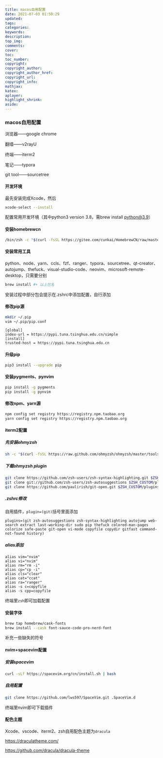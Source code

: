 ```yaml
---
title: macos自用配置
date: 2021-07-03 01:50:29
updated:
tags:
categories:
keywords:
description:
top_img:
comments:
cover:
toc:
toc_number:
copyright:
copyright_author:
copyright_author_href:
copyright_url:
copyright_info:
mathjax:
katex:
aplayer:
highlight_shrink:
aside:
---
```


### macos自用配置

浏览器——google chrome

翻墙——v2rayU

终端——iterm2

笔记——typora

git tool——sourcetree



#### 开发环境

最先安装完成Xcode，然后

```sh
xcode-select --install
```

配置常用开发环境（其中python3 version 3.8，需brew install python@3.9）



#### 安装homebrewcn

```sh
/bin/zsh -c "$(curl -fsSL https://gitee.com/cunkai/HomebrewCN/raw/master/Homebrew.sh)"
```



#### 安装常用工具

python、node、yarn、ccls、fzf、ranger、typora、sourcetree、qt-creator、autojump、thefuck、visual-studio-code、neovim、microsoft-remote-desktop，只需要分别

```sh
brew install #+ 以上包名
```

安装过程中部分包会提示在.zshrc中添加配置，自行添加



#### 修改pip源

```sh
mkdir ~/.pip
vim ~/.pip/pip.conf
```

```
[global]
index-url = https://pypi.tuna.tsinghua.edu.cn/simple
[install]
trusted-host = https://pypi.tuna.tsinghua.edu.cn
```

#### 升级pip

```sh
pip3 install --upgrade pip
```

#### 安装pygments、pynvim

```sh
pip install -g pygments
pip install -g pynvim
```



#### 修改npm、yarn源

```sh
npm config set registry https://registry.npm.taobao.org
yarn config set registry https://registry.npm.taobao.org
```



#### iterm2配置

##### 先安装ohmyzsh

```sh
sh -c "$(curl -fsSL https://raw.github.com/ohmyzsh/ohmyzsh/master/tools/install.sh)"
```

##### 下载ohmyzsh plugin

```sh
git clone https://github.com/zsh-users/zsh-syntax-highlighting.git $ZSH_CUSTOM/plugins/zsh-syntax-highlighting
git clone git://github.com/zsh-users/zsh-autosuggestions $ZSH_CUSTOM/plugins/zsh-autosuggestions
git clone https://github.com/paulirish/git-open.git $ZSH_CUSTOM/plugins/git-open
```

##### .zshrc修改

自用插件，`plugin=(git)`括号里面添加

```
plugins=(git zsh-autosuggestions zsh-syntax-highlighting autojump web-search extract last-working-dir sudo pip thefuck colored-man-pages colorize safe-paste git-open vi-mode copyfile copydir gitfast command-not-found history)
```

##### alias添加

```
alias vim="nvim"
alias vi="nvim"
alias rm="rm -i"
alias cp="cp -i"
alias cls="clear"
alias cat="ccat"
alias ra="ranger"
alias -s c=copyfile
alias -s cpp=copyfile
```

终端里`zsh`即可加载配置



#### 安装字体

```sh
brew tap homebrew/cask-fonts
brew install --cask font-sauce-code-pro-nerd-font
```

补充一些缺失的符号



#### nvim+spacevim配置

##### 安装spacevim

```sh
curl -sLf https://spacevim.org/cn/install.sh | bash
```

##### 自用配置

```sh
git clone https://github.com/lws597/SpaceVim.git .SpaceVim.d
```

终端里nvim即可下载插件



#### 配色主题

Xcode、vscode、iterm2、zsh自用配色主题为`dracula`

https://draculatheme.com/

https://github.com/dracula/dracula-theme
